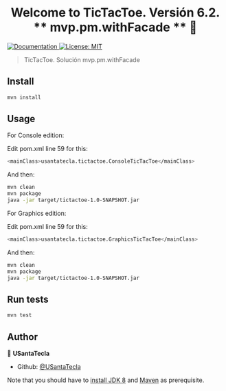 <h1 align="center">Welcome to TicTacToe. Versión 6.2. ** mvp.pm.withFacade ** 👋</h1>
<p>
  <a href="/docs" target="_blank">
    <img alt="Documentation" src="https://img.shields.io/badge/documentation-yes-brightgreen.svg" />
  </a>
  <a href="#" target="_blank">
    <img alt="License: MIT" src="https://img.shields.io/badge/License-MIT-yellow.svg" />
  </a>
</p>

> TicTacToe. Solución mvp.pm.withFacade

## Install

```sh
mvn install
```

## Usage

For Console edition:

Edit pom.xml line 59 for this:

```sh
<mainClass>usantatecla.tictactoe.ConsoleTicTacToe</mainClass>
```
And then:

```sh
mvn clean
mvn package
java -jar target/tictactoe-1.0-SNAPSHOT.jar
```

For Graphics edition:

Edit pom.xml line 59 for this:

```sh
<mainClass>usantatecla.tictactoe.GraphicsTicTacToe</mainClass>
```
And then:

```sh
mvn clean
mvn package
java -jar target/tictactoe-1.0-SNAPSHOT.jar
```

## Run tests

```sh
mvn test
```

## Author

👤 **USantaTecla**

* Github: [@USantaTecla](https://github.com/USantaTecla)


Note that you should have to [install JDK 8](http://www.oracle.com/technetwork/java/javase/downloads/jdk8-downloads-2133151.html) and [Maven](https://maven.apache.org/install.html) as prerequisite.
